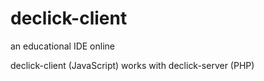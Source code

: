 declick-client
=========

an educational IDE online

declick-client (JavaScript) works with declick-server (PHP)
